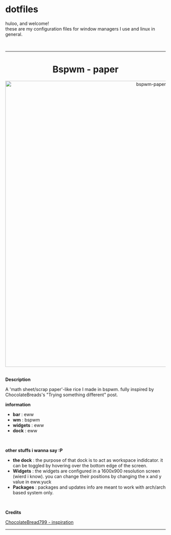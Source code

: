 # dotfiles
<p>huloo, and welcome!<br>
 these are my configuration files for window managers I use and linux in general.
</p> 
<br>

___

<h1 align="center"> Bspwm - paper </h1>
<div align="center">
<img src="https://user-images.githubusercontent.com/72156551/154992606-99d2bba6-d4ba-40e6-ad5d-74e913b6dea9.png" alt="bspwm-paper" width="900">
</div>

<br>

**Description** 
<p> A 'math sheet/scrap paper'-like rice I made in bspwm. fully inspired by ChocolateBreads's "Trying something different" post.</p>

**information**
* **bar**     : eww
* **wm**      : bspwm
* **widgets** : eww
* **dock**    : eww
<br>

**other stuffs i wanna say :P**

* **the dock** : the purpose of that dock is to act as workspace indidcator. it can be toggled by hovering over the bottom edge of the screen.
* **Widgets**  : the widgets are configured in a 1600x900 resolution screen (wierd i know). you can change their positions by changing the x and y value in eww.yuck
* **Packages** : packages and updates info are meant to work with arch/arch based system only.
<br>

**Credits**

[ChocolateBread799 - inspiration](https://github.com/ChocolateBread799)

___
